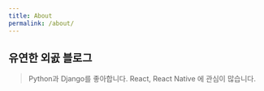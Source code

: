 ```yaml
---
title: About
permalink: /about/
---
```


## 유연한 외곬 블로그

> Python과 Django를 좋아합니다.
> React, React Native 에 관심이 많습니다.
